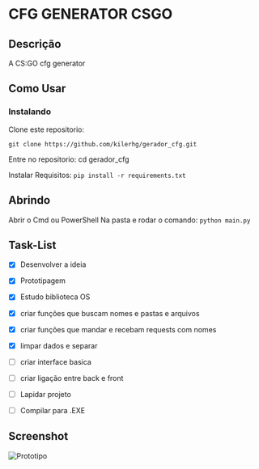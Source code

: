 # CFG GENERATOR CSGO

## Descrição

A CS:GO cfg generator

## Como Usar

### Instalando
Clone este repositorio:

```git clone https://github.com/kilerhg/gerador_cfg.git```

Entre no repositorio:
cd gerador_cfg

Instalar Requisitos:
```pip install -r requirements.txt```

## Abrindo

Abrir o Cmd ou PowerShell Na pasta e rodar o comando: ```python main.py```

## Task-List

- [x] Desenvolver a ideia
- [x] Prototipagem
- [x] Estudo biblioteca OS
- [x] criar funções que buscam nomes e pastas e arquivos
- [x] criar funções que mandar e recebam requests com nomes
- [x] limpar dados e separar
- [ ] criar interface basica
- [ ] criar ligação entre back e front
- [ ] Lapidar projeto
- [ ] Compilar para .EXE


## Screenshot

![Prototipo](./base_programa.png)
